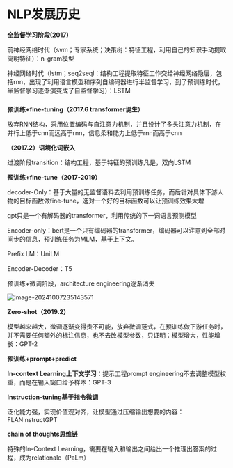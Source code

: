 # NLP发展历史

**全监督学习阶段(2017)**

  前神经网络时代（svm；专家系统；决策树：特征工程，利用自己的知识手动提取简明特征）：n-gram模型

  神经网络时代（lstm；seq2seql：结构工程提取特征工作交给神经网络隐层，包括rnn，出现了利用语言模型和序列自编码器进行半监督学习，到了预训练时代，半监督学习逐渐演变成了自监督学习）：LSTM

##### 

**预训练+fine-tuning（2017.6 transformer诞生）**

  放弃RNN结构，采用位置编码与自注意力机制，并且设计了多头注意力机制，在并行上低于cnn而远高于rnn，信息柔和能力上低于rnn而高于cnn

**（2017.2）语境化词嵌入**

过渡阶段transition：结构工程，基于特征的预训练凡是，双向LSTM

**预训练+fine-tune（2017-2019）**

decoder-Only：基于大量的无监督语料去利用预训练任务，而后针对具体下游人物的目标函数做fine-tune，选对一个好的目标函数可以让预训练效果大增

gpt只是一个有解码器的transformer，利用传统的下一词语言预测模型

Encoder-only：bert是一个只有编码器的transformer，编码器可以注意到全部时间步的信息，预训练任务为MLM，基于上下文。

Prefix LM：UniLM

Encoder-Decoder：T5

  预训练+微调阶段，architecture engineering逐渐消失



![image-20241007235143571](C:\Users\zyr\AppData\Roaming\Typora\typora-user-images\image-20241007235143571.png)

**Zero-shot（2019.2）**

模型越来越大，微调逐渐变得贵不可能，放弃微调范式，在预训练做下游任务时，并不需要任何额外的标注信息，也不去改模型参数，只证明：模型增大，性能增长：GPT-2

**预训练+prompt+predict**

**In-context Learning上下文学习**：提示工程prompt engineering不去调整模型权重，而是在输入窗口给予样本：GPT-3

**Instruction-tuning基于指令微调**

泛化能力强，实现价值观对齐，让模型通过压缩输出想要的内容：FLANInstructGPT

**chain of thoughts思维链**

特殊的In-Context Learning，需要在输入和输出之间给出一个推理出答案的过程，成为relationale（PaLm）

